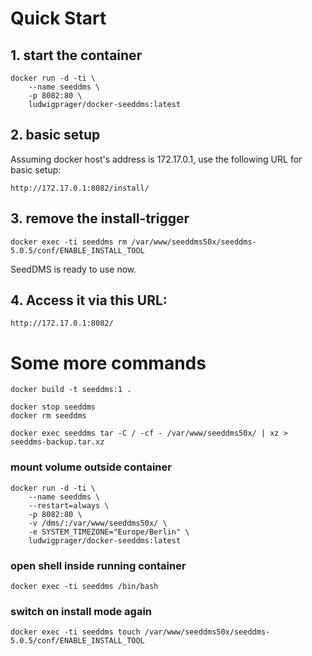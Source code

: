 # Quick Start

## 1. start the container
~~~
docker run -d -ti \
	--name seeddms \
	-p 8082:80 \
	ludwigprager/docker-seeddms:latest
~~~

## 2. basic setup
Assuming docker host's address is 172.17.0.1, use the following URL for basic setup:

`http://172.17.0.1:8082/install/`

## 3. remove the install-trigger
~~~
docker exec -ti seeddms rm /var/www/seeddms50x/seeddms-5.0.5/conf/ENABLE_INSTALL_TOOL
~~~
SeedDMS is ready to use now.


## 4. Access it via this URL:
`http://172.17.0.1:8082/`


# Some more commands
~~~
docker build -t seeddms:1 .

docker stop seeddms
docker rm seeddms

docker exec seeddms tar -C / -cf - /var/www/seeddms50x/ | xz > seeddms-backup.tar.xz
~~~


### mount volume outside container
~~~
docker run -d -ti \
	--name seeddms \
	--restart=always \
	-p 8082:80 \
	-v /dms/:/var/www/seeddms50x/ \
	-e SYSTEM_TIMEZONE="Europe/Berlin" \
	ludwigprager/docker-seeddms:latest
~~~

### open shell inside running container
~~~
docker exec -ti seeddms /bin/bash
~~~


### switch on install mode again
~~~
docker exec -ti seeddms touch /var/www/seeddms50x/seeddms-5.0.5/conf/ENABLE_INSTALL_TOOL
~~~
